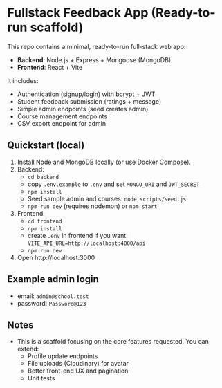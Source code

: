 # Fullstack Feedback App (Ready-to-run scaffold)

This repo contains a minimal, ready-to-run full-stack web app:
- **Backend**: Node.js + Express + Mongoose (MongoDB)
- **Frontend**: React + Vite

It includes:
- Authentication (signup/login) with bcrypt + JWT
- Student feedback submission (ratings + message)
- Simple admin endpoints (seed creates admin)
- Course management endpoints
- CSV export endpoint for admin

## Quickstart (local)

1. Install Node and MongoDB locally (or use Docker Compose).
2. Backend:
   - `cd backend`
   - copy `.env.example` to `.env` and set `MONGO_URI` and `JWT_SECRET`
   - `npm install`
   - Seed sample admin and courses: `node scripts/seed.js`
   - `npm run dev` (requires nodemon) or `npm start`
3. Frontend:
   - `cd frontend`
   - `npm install`
   - create `.env` in frontend if you want: `VITE_API_URL=http://localhost:4000/api`
   - `npm run dev`
4. Open http://localhost:3000

## Example admin login
- email: `admin@school.test`
- password: `Password@123`

## Notes
- This is a scaffold focusing on the core features requested. You can extend:
  - Profile update endpoints
  - File uploads (Cloudinary) for avatar
  - Better front-end UX and pagination
  - Unit tests

